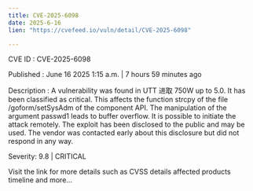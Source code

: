 ```yaml
---
title: CVE-2025-6098
date: 2025-6-16
lien: "https://cvefeed.io/vuln/detail/CVE-2025-6098"

---
```


CVE ID : CVE-2025-6098

Published :  June 16
2025
1:15 a.m. | 7 hours
59 minutes ago

Description : A vulnerability was found in UTT 进取 750W up to 5.0. It has been classified as critical. This affects the function strcpy of the file /goform/setSysAdm of the component API. The manipulation of the argument passwd1 leads to buffer overflow. It is possible to initiate the attack remotely. The exploit has been disclosed to the public and may be used. The vendor was contacted early about this disclosure but did not respond in any way.

Severity: 9.8 | CRITICAL

Visit the link for more details
such as CVSS details
affected products
timeline
and more...

